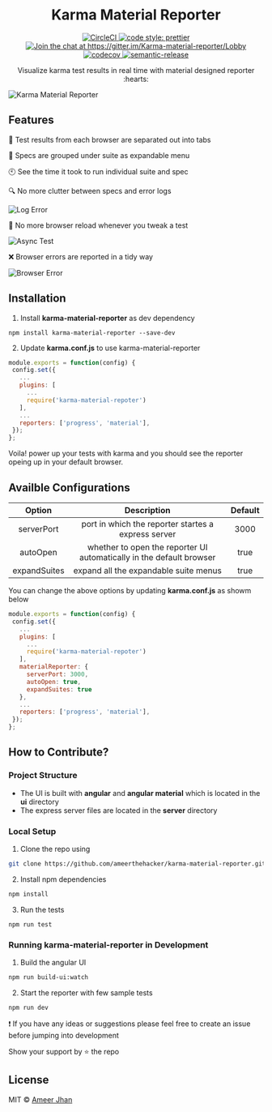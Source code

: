<h1 align="center">Karma Material Reporter</h1>

<p align="center">
  <a href="https://circleci.com/gh/ameerthehacker/karma-material-reporter">
    <img src="https://circleci.com/gh/ameerthehacker/karma-material-reporter.svg?style=shield" alt="CircleCI">
  </a>
  <a href="https://github.com/prettier/prettier">
    <img src="https://img.shields.io/badge/code_style-prettier-ff69b4.svg?style=shield" alt="code style: prettier">
  </a>
  <a href="https://gitter.im/Karma-material-reporter/Lobby">
    <img src="https://badges.gitter.im/Join%20Chat.svg" alt="Join the chat at https://gitter.im/Karma-material-reporter/Lobby">
  </a>
  <a href="https://codecov.io/gh/ameerthehacker/karma-material-reporter">
    <img src="https://codecov.io/gh/ameerthehacker/karma-material-reporter/branch/master/graph/badge.svg" alt="codecov">
  </a>
  <a href="https://github.com/semantic-release/semantic-release">
    <img src="https://img.shields.io/badge/%20%20%F0%9F%93%A6%F0%9F%9A%80-semantic--release-e10079.svg" alt="semantic-release">
  </a>
</p>
<p align="center">Visualize karma test results in real time with material designed reporter :hearts:</p>

![Karma Material Reporter](https://i.imgur.com/76MVpsm.png)

## Features

:bookmark_tabs: Test results from each browser are separated out into tabs

:file_folder: Specs are grouped under suite as expandable menu

:clock10: See the time it took to run individual suite and spec

:mag: No more clutter between specs and error logs

![Log Error](https://i.imgur.com/ARGp65l.png)

:tada: No more browser reload whenever you tweak a test

![Async Test](https://i.imgur.com/AE42Wix.png)

:x: Browser errors are reported in a tidy way

![Browser Error](https://imgur.com/U1sCcut.png)

## Installation

1. Install **karma-material-reporter** as dev dependency

```
npm install karma-material-reporter --save-dev
```

2. Update **karma.conf.js** to use karma-material-reporter

```js
module.exports = function(config) {
 config.set({
   ...
   plugins: [
     ...
     require('karma-material-repoter')
   ],
   ...
   reporters: ['progress', 'material'],
 });
};
```

Voila! power up your tests with karma and you should see the reporter opeing up in your default browser.

## Availble Configurations

|    Option    |                             Description                              | Default |
| :----------: | :------------------------------------------------------------------: | :-----: |
|  serverPort  |         port in which the reporter startes a express server          |  3000   |
|   autoOpen   | whether to open the reporter UI automatically in the default browser |  true   |
| expandSuites |                expand all the expandable suite menus                 |  true   |

You can change the above options by updating **karma.conf.js** as showm below

```js
module.exports = function(config) {
 config.set({
   ...
   plugins: [
     ...
     require('karma-material-repoter')
   ],
   materialReporter: {
     serverPort: 3000,
     autoOpen: true,
     expandSuites: true
   },
   ...
   reporters: ['progress', 'material'],
 });
};
```

## How to Contribute?

### Project Structure

- The UI is built with **angular** and **angular material** which is located in the **ui** directory
- The express server files are located in the **server** directory

### Local Setup

1. Clone the repo using

```sh
git clone https://github.com/ameerthehacker/karma-material-reporter.git
```

2. Install npm dependencies

```sh
npm install
```

3. Run the tests

```
npm run test
```

### Running karma-material-reporter in Development

1. Build the angular UI

```sh
npm run build-ui:watch
```

2. Start the reporter with few sample tests

```sh
npm run dev
```

:heavy_exclamation_mark: If you have any ideas or suggestions please feel free to create an issue before jumping into development

Show your support by :star: the repo

## License

MIT © [Ameer Jhan](mailto:ameerjhanprof@gmail.com)
